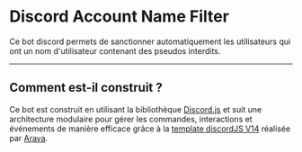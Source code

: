 # Discord Account Name Filter

Ce bot discord permets de sanctionner automatiquement les utilisateurs qui ont un nom d'utilisateur contenant des pseudos interdits.

---

## Comment est-il construit ?

Ce bot est construit en utilisant la bibliothèque [Discord.js](https://discord.js.org/) et suit une architecture modulaire pour gérer les commandes, interactions et événements de manière efficace grâce à la [template discordJS V14](https://github.com/Arava-0/DiscordBot-Template-V14) réalisée par [Arava](https://www.github.com/Arava-0).
